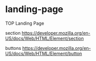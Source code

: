 # landing-page
TOP Landing Page

section
https://developer.mozilla.org/en-US/docs/Web/HTML/Element/section

buttons
https://developer.mozilla.org/en-US/docs/Web/HTML/Element/button